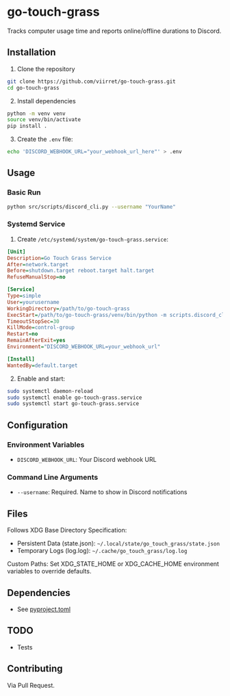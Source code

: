 # go-touch-grass

Tracks computer usage time and reports online/offline durations to Discord.

## Installation
1. Clone the repository
```bash
git clone https://github.com/viirret/go-touch-grass.git
cd go-touch-grass
```

2. Install dependencies
```bash
python -m venv venv
source venv/bin/activate
pip install .
```

3. Create the `.env` file:
```bash
echo 'DISCORD_WEBHOOK_URL="your_webhook_url_here"' > .env
```

## Usage

### Basic Run
```bash
python src/scripts/discord_cli.py --username "YourName"
```

### Systemd Service
1. Create `/etc/systemd/system/go-touch-grass.service`:
```ini
[Unit]
Description=Go Touch Grass Service
After=network.target
Before=shutdown.target reboot.target halt.target
RefuseManualStop=no

[Service]
Type=simple
User=yourusername
WorkingDirectory=/path/to/go-touch-grass
ExecStart=/path/to/go-touch-grass/venv/bin/python -m scripts.discord_cli --username "YourName"
TimeoutStopSec=30
KillMode=control-group
Restart=no
RemainAfterExit=yes
Environment="DISCORD_WEBHOOK_URL=your_webhook_url"

[Install]
WantedBy=default.target
```

2. Enable and start:
```bash
sudo systemctl daemon-reload
sudo systemctl enable go-touch-grass.service
sudo systemctl start go-touch-grass.service
```

## Configuration

### Environment Variables
- `DISCORD_WEBHOOK_URL`: Your Discord webhook URL

### Command Line Arguments
- `--username`: Required. Name to show in Discord notifications

## Files
Follows XDG Base Directory Specification:
- Persistent Data (state.json): `~/.local/state/go_touch_grass/state.json`
- Temporary Logs (log.log): `~/.cache/go_touch_grass/log.log`

Custom Paths:
Set XDG_STATE_HOME or XDG_CACHE_HOME environment variables to override defaults.

## Dependencies
- See [pyproject.toml](pyproject.toml)

## TODO
- Tests

## Contributing
Via Pull Request.